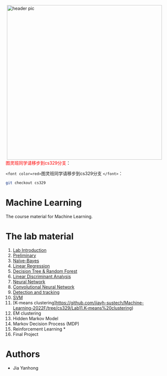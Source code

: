 <img src="image/icon.png?raw=true" align="right" width="500" alt="header pic"/>
<font color=red>图灵班同学请移步到cs329分支</font>：

`<font color=red>`图灵班同学请移步到cs329分支 `</font>`：

```bash
git checkout cs329
```

Machine Learning
================

The course material for Machine Learning.

# The lab material

1. [Lab Introduction](https://github.com/jiayh-sustech/Machine-Learning-2022F/tree/main/Lab01.Introduction)
2. [Preliminary](https://github.com/jiayh-sustech/Machine-Learning-2022F/tree/main/Lab02.Preliminary)
3. [Naïve-Bayes](https://github.com/jiayh-sustech/Machine-Learning-2022F/tree/main/Lab03.Na%C3%AFve-Bayes)
4. [Linear Regression](https://github.com/jiayh-sustech/Machine-Learning-2022F/tree/main/Lab04.Linear%20Regression)
5. [Decision Tree &amp; Random Forest](https://github.com/jiayh-sustech/Machine-Learning-2022F/tree/main/Lab05.Decision%20Tree%20%26%20Random%20Forest)
6. [Linear Discriminant Analysis](https://github.com/jiayh-sustech/Machine-Learning-2022F/tree/main/Lab06.Linear%20Discriminant%20Analysis)
7. [Neural Network](https://github.com/jiayh-sustech/Machine-Learning-2022F/tree/cs329/Lab07.Neural%20network)
8. [Convolutional Neural Network](https://github.com/jiayh-sustech/Machine-Learning-2022F/tree/cs329/Lab08.Convolutional%20Neural%20Network)
9. [Detection and tracking](https://github.com/jiayh-sustech/Machine-Learning-2022F/tree/cs329/Lab09.Object%20Detection%20and%20Tracking)
10. [SVM](https://github.com/jiayh-sustech/Machine-Learning-2022F/tree/cs329/Lab10.SVM)
11. [K-means clustering]https://github.com/jiayh-sustech/Machine-Learning-2022F/tree/cs329/Lab11.K-means%20clustering)
12. EM clustering
13. Hidden Markov Model
14. Markov Decision Process (MDP)
15. Reinforcement Learning *
16. Final Project

# Authors

- Jia Yanhong
